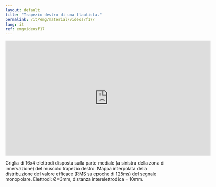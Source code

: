 ```yaml
---
layout: default
title: "Trapezio destro di una flautista."
permalink: /it/emg/material/videos/f17/
lang: it
ref: emgvideosf17
---
```


<iframe width="640" height="360" src="https://www.youtube.com/embed/CCLxgOi--RM?rel=0&loop=1&modestbranding=1&playlist=CCLxgOi--RM" frameborder="0" gesture="media" allow="encrypted-media" allowfullscreen></iframe>

Griglia di 16x4 elettrodi disposta sulla parte mediale (a sinistra della zona di innervazione) del muscolo trapezio destro. Mappa interpolata della distribuzione del valore efficace (RMS su epoche di 125ms) del segnale monopolare. Elettrodi: Ø=3mm, distanza interelettrodica = 10mm.